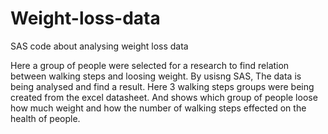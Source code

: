 # Weight-loss-data
SAS code about analysing weight loss data


Here a group of people were selected for a research to find relation between walking steps and loosing weight. By usisng SAS, The data is being analysed and find a result. Here 3 walking steps groups were being created from the excel datasheet. And shows which group of people loose how much weight and how the number of walking steps effected on the health of people.
